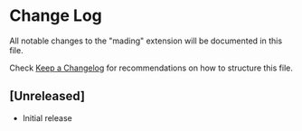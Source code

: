 # Change Log

All notable changes to the "mading" extension will be documented in this file.

Check [Keep a Changelog](http://keepachangelog.com/) for recommendations on how to structure this file.

## [Unreleased]

- Initial release